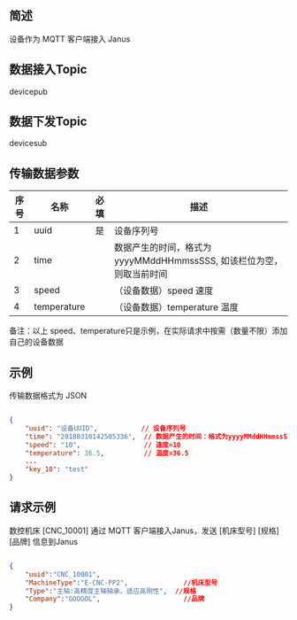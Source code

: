 ## 简述

设备作为 MQTT 客户端接入 Janus

## 数据接入Topic

devicepub

## 数据下发Topic

devicesub

## 传输数据参数

序号|名称 | 必填 | 描述
--------- |--------- | :------: | -------------------------------------------------------------
1|uuid      | 是    | 设备序列号
2|time      |       | 数据产生的时间，格式为yyyyMMddHHmmssSSS, 如该栏位为空，则取当前时间
3|speed     |       |（设备数据）speed 速度
4|temperature |     |（设备数据）temperature 温度

备注：以上 speed、temperature只是示例，在实际请求中按需（数量不限）添加自己的设备数据

## 示例

传输数据格式为 JSON

``` JSON

{
    "uuid": "设备UUID",           // 设备序列号 
    "time": "20180310142505336",  // 数据产生的时间：格式为yyyyMMddHHmmssSSS, 如该栏位为空，则取当前时间  
    "speed": "10",                // 速度=10 
    "temperature": 36.5,          // 温度=36.5 
    ... 
    "key_10": "test"
}

```

## 请求示例

数控机床 [CNC_10001] 通过 MQTT 客户端接入Janus，发送 [机床型号] [规格] [品牌] 信息到Janus

``` JSON

{
    "uuid":"CNC_10001", 
    "MachineType":"E-CNC-PP2",              //机床型号 
    "Type":"主轴:高精度主轴轴承，适应高刚性",  //规格
    "Company":"GOOGOL",                     //品牌 
}

```
